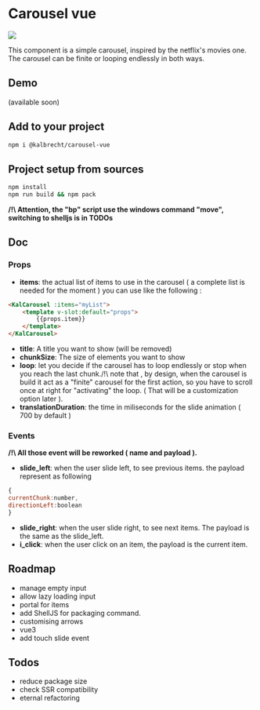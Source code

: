 # Carousel vue
[![](https://badgen.net/bundlephobia/minzip/@kalbrecht/carousel-vue)](https://www.npmjs.com/package/@kalbrecht/carousel-vue)

This component is a simple carousel, inspired by the netflix's movies one.
The carousel can be finite or looping endlessly in both ways.

## Demo
(available soon)
## Add to your project
```bash
npm i @kalbrecht/carousel-vue
```
## Project setup from sources
```bash
npm install
npm run build && npm pack
```

**/!\ Attention, the "bp" script use the windows command "move", switching to shelljs is in TODOs**

## Doc
### Props
- **items**: the actual list of items to use in the carousel ( a complete list is needed for the moment ) you can use like the following : 
```html
<KalCarousel :items="myList">
	<template v-slot:default="props">
		{{props.item}}
	</template>
</KalCarousel>
```
- **title**: A title you want to show (will be removed)
- **chunkSize**: The size of elements you want to show
- **loop**: let you decide if the carousel has to loop endlessly or stop when you reach the last chunk./!\ note that , by design, when the carousel is build it act as a "finite" carousel for the first action, so you have to scroll once at right for "activating" the loop. ( That will be a customization option later ).
- **translationDuration**: the time in miliseconds for the slide animation ( 700 by default )

### Events
**/!\ All those event will be reworked ( name and payload ).**

- **slide_left**: when the user slide left, to see previous items. the payload represent as following
```js
{
currentChunk:number,
directionLeft:boolean
}
```
- **slide_right**: when the user slide right, to see next items. The payload is the same as the slide_left.
- **i_click**: when the user click on an item, the payload is the current item.
## Roadmap
- manage empty input
- allow lazy loading input
- portal for items
- add ShellJS for packaging command.
- customising arrows
- vue3
- add touch slide event

## Todos
- reduce package size
- check SSR compatibility
- eternal refactoring
